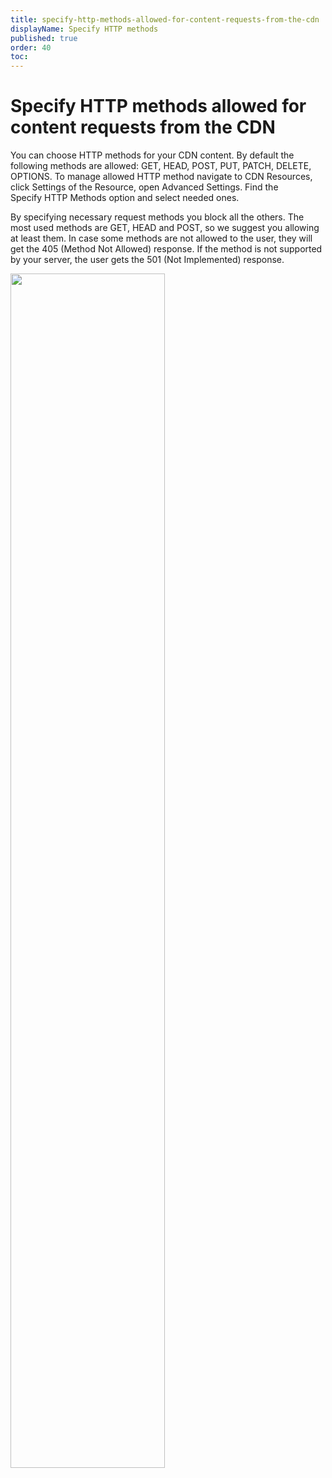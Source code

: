 ```yaml
---
title: specify-http-methods-allowed-for-content-requests-from-the-cdn
displayName: Specify HTTP methods
published: true
order: 40
toc:
---
```

# Specify HTTP methods allowed for content requests from the CDN

You can choose HTTP methods for your CDN content. By default the following methods are allowed: GET, HEAD, POST, PUT, PATCH, DELETE, OPTIONS. To manage allowed HTTP method navigate to CDN Resources, click Settings of the Resource, open Advanced Settings. Find the Specify HTTP Methods option and select needed ones.

By specifying necessary request methods you block all the others. The most used methods are GET, HEAD and POST, so we suggest you allowing at least them. In case some methods are not allowed to the user, they will get the 405 (Method Not Allowed) response. If the method is not supported by your server, the user gets the 501 (Not Implemented) response.  

<img src="https://support.gcore.com/hc/article_attachments/115011430745/Screenshot-2018-1-3_G-Core_Labs_Resources_Settings_8_.png" alt="" width="70%">